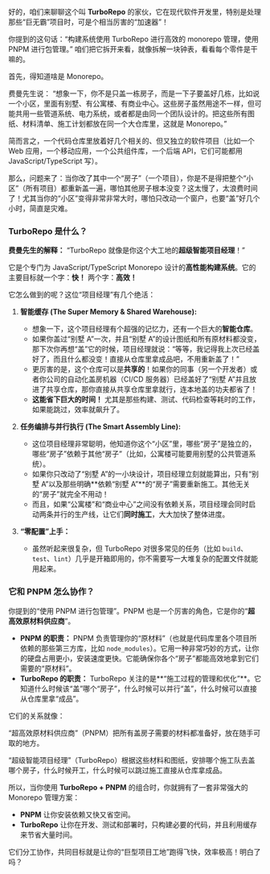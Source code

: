 好的，咱们来聊聊这个叫 **TurboRepo** 的家伙，它在现代软件开发里，特别是处理那些“巨无霸”项目时，可是个相当厉害的“加速器”！

你提到的这句话：“构建系统使用 TurboRepo 进行高效的 monorepo 管理，使用 PNPM 进行包管理。” 咱们把它拆开来看，就像拆解一块钟表，看看每个零件是干嘛的。

首先，得知道啥是 Monorepo。

费曼先生说： “想象一下，你不是只盖一栋房子，而是一下子要盖好几栋，比如说一个小区，里面有别墅、有公寓楼、有商业中心。这些房子虽然用途不一样，但可能共用一些管道系统、电力系统，或者都是由同一个团队设计的。把这些所有图纸、材料清单、施工计划都放在同一个大仓库里，这就是 Monorepo。”

简而言之，一个代码仓库里放着好几个相关的、但又独立的软件项目（比如一个 Web 应用，一个移动应用，一个公共组件库，一个后端 API，它们可能都用 JavaScript/TypeScript 写）。

那么，问题来了：当你改了其中一个“房子”（一个项目），你是不是得把整个“小区”（所有项目）都重新盖一遍，哪怕其他房子根本没变？这太慢了，太浪费时间了！尤其当你的“小区”变得非常非常大时，哪怕只改动一个窗户，也要“盖”好几个小时，简直是灾难。

### **TurboRepo 是什么？**

**费曼先生的解释：** “TurboRepo 就像是你这个大工地的**超级智能项目经理**！”

它是个专门为 JavaScript/TypeScript Monorepo 设计的**高性能构建系统**。它的主要目标就一个字：**快！** 两个字：**高效！**

它怎么做到的呢？这位“项目经理”有几个绝活：

1. **智能缓存 (The Super Memory & Shared Warehouse):**
    
    - 想象一下，这个项目经理有个超强的记忆力，还有一个巨大的**智能仓库**。
    - 如果你盖过“别墅 A”一次，并且“别墅 A”的设计图纸和所有原材料都没变，那下次你再想“盖”它的时候，项目经理就说：“等等，我记得我上次已经盖好了，而且什么都没变！直接从仓库里拿成品吧，不用重新盖了！”
    - 更厉害的是，这个仓库可以是**共享的**！如果你的同事（另一个开发者）或者你公司的自动化盖房机器（CI/CD 服务器）已经盖好了“别墅 A”并且放进了共享仓库，那你直接从共享仓库里拿就行，连本地盖的功夫都省了！
    - **这能省下巨大的时间！** 尤其是那些构建、测试、代码检查等耗时的工作，如果能跳过，效率就飙升了。
2. **任务编排与并行执行 (The Smart Assembly Line):**
    
    - 这位项目经理非常聪明，他知道你这个“小区”里，哪些“房子”是独立的，哪些“房子”依赖于其他“房子”（比如，公寓楼可能要用别墅的公共管道系统）。
    - 如果你只改动了“别墅 A”的一小块设计，项目经理立刻就能算出，只有“别墅 A”以及那些明确**依赖“别墅 A”**的“房子”需要重新施工。其他无关的“房子”就完全不用动！
    - 而且，如果“公寓楼”和“商业中心”之间没有依赖关系，项目经理会同时启动两条并行的生产线，让它们**同时施工**，大大加快了整体进度。
3. **“零配置”上手：**
    
    - 虽然听起来很复杂，但 TurboRepo 对很多常见的任务（比如 `build`、`test`、`lint`）几乎是开箱即用的，你不需要写一大堆复杂的配置文件就能用起来。

### **它和 PNPM 怎么协作？**

你提到的“使用 PNPM 进行包管理”。PNPM 也是一个厉害的角色，它是你的“**超高效原材料供应商**”。

- **PNPM 的职责：** PNPM 负责管理你的“原材料”（也就是代码库里各个项目所依赖的那些第三方库，比如 `node_modules`）。它用一种非常巧妙的方式，让你的硬盘占用更小，安装速度更快。它能确保你各个“房子”都能高效地拿到它们需要的“原材料”。
- **TurboRepo 的职责：** TurboRepo 关注的是**“施工过程的管理和优化”**。它知道什么时候该“盖”哪个“房子”，什么时候可以并行“盖”，什么时候可以直接从仓库里拿“成品”。

它们的关系就像：

“超高效原材料供应商”（PNPM）把所有盖房子需要的材料都准备好，放在随手可取的地方。

“超级智能项目经理”（TurboRepo）根据这些材料和图纸，安排哪个施工队去盖哪个房子，什么时候开工，什么时候可以跳过施工直接从仓库拿成品。

所以，当你使用 **TurboRepo + PNPM** 的组合时，你就拥有了一套非常强大的 Monorepo 管理方案：

- **PNPM** 让你安装依赖又快又省空间。
- **TurboRepo** 让你在开发、测试和部署时，只构建必要的代码，并且利用缓存来节省大量时间。

它们分工协作，共同目标就是让你的“巨型项目工地”跑得飞快，效率极高！明白了吗？